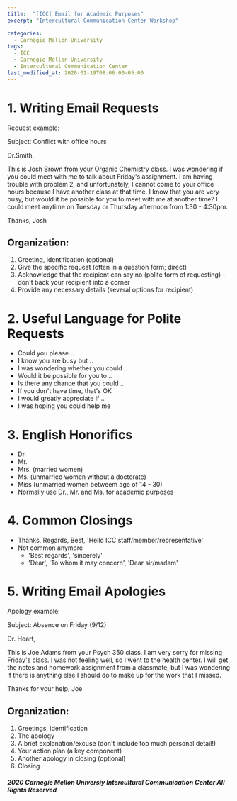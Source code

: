 ```yaml
---
title:  "[ICC] Email for Academic Purposes"
excerpt: "Intercultural Communication Center Workshop"

categories:
  - Carnegie Mellon University
tags:
  - ICC
  - Carnegie Mellon University
  - Intercultural Communication Center
last_modified_at: 2020-01-19T08:06:00-05:00
---
```


# 1. Writing Email Requests
Request example:

Subject: Conflict with office hours

Dr.Smith,

This is Josh Brown from your Organic Chemistry class. I was wondering if you could meet with me to talk about Friday's assignment. I am having  trouble with problem 2, and unfortunately, I cannot come to your office hours because I have another class at that time. I know that you are very busy, but would it be possible for you to meet with me at another time? I could meet anytime on Tuesday or Thursday afternoon from 1:30 - 4:30pm.

Thanks,
Josh

## Organization:
1. Greeting, identification (optional)
2. Give the specific request (often in a question form; direct)
3. Acknowledge that the recipient can say no (polite form of requesting) - don't back your recipient into a corner
4. Provide any necessary details (several options for recipient)

# 2. Useful Language for Polite Requests
- Could you please ..
- I know you are busy but ..
- I was wondering whether you could ..
- Would it be possible for you to ..
- Is there any chance that you could ..
- If you don't have time, that's OK
- I would greatly appreciate if ..
- I was hoping you could help me

# 3. English Honorifics
- Dr.
- Mr.
- Mrs. (married women)
- Ms. (unmarried women without a doctorate)
- Miss (unmarried women betweem age of 14 - 30)
- Normally use Dr., Mr. and Ms. for academic purposes

# 4. Common Closings
- Thanks, Regards, Best, 'Hello ICC staff/member/representative'
- Not common anymore
  - 'Best regards', 'sincerely'
  - 'Dear', 'To whom it may concern', 'Dear sir/madam'

# 5. Writing Email Apologies
Apology example: 

Subject: Absence on Friday (9/12)

Dr. Heart,

This is Joe Adams from your Psych 350 class. I am very sorry for missing Friday's class. I was not feeling well, so I went to the health center. I will get the notes and homework assignment from a classmate, but I was wondering if there is anything else I should do to make up for the work that I missed.

Thanks for your help,
Joe

## Organization:
1. Greetings, identification
2. The apology
3. A brief explanation/excuse (don't include too much personal detail!)
4. Your action plan (a key component)
5. Another apology in closing (optional)
6. Closing
    
#### *2020 Carnegie Mellon Universiy Intercultural Communication Center All Rights Reserved*

